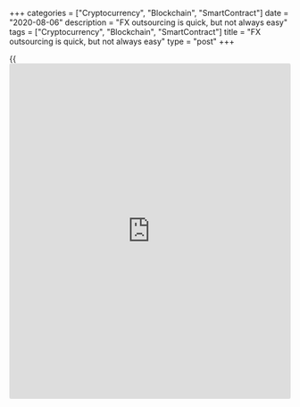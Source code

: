 +++
categories = ["Cryptocurrency", "Blockchain", "SmartContract"]
date = "2020-08-06"
description = "FX outsourcing is quick, but not always easy"
tags = ["Cryptocurrency", "Blockchain", "SmartContract"]
title = "FX outsourcing is quick, but not always easy"
type = "post"
+++

{{<iframe id="large-banner" src="https://www.bounty.group/#slide=17.0" width="100%" height="600" scrolling="no" style="border: 0px solid rgb(216, 221, 230); border-radius: 3px;">}}

![suits-clock-quick-stress-780.jpg][1]

  

Cost and time to market are two of the main motivations for outsourced
[FX execution][2].

[Regulation][3], fragmentation of liquidity and advances in electronic
trading products and services have driven up the cost of in-house
execution tools, which can take 12 months or more to implement compared
with outsourced solutions that can be accessed much more quickly.

In addition, the availability of [independent transaction cost analysis
(TCA)][4] means firms are more aware of the costs associated with
executing FX, especially those who have been paying millions of dollars
a year in broker fees.

However, if an outsourced FX provider is promoting itself as an agent,
buy-side clients need to be sure that the provider is fully acting as a
fiduciary.

So, in cases where the service provider also has a principal business,
clients need to ask whether there are proper separations in place to
ensure that information does not leak from the agency side to the
principal side.

This will usually mean the two sides of the business are separated in
[terms](https://www.fintechee.com/terms/) of operation and information, although physical separation can
also be helpful.

### Guidance

Some asset managers will have clarity over their historic FX trading and
processing costs, and will therefore have clear expectations of the
costs involved, whereas others may require considerable guidance.

Furthermore, suggests Brad Bailey, a research director with Celent’s
capital markets division, the asset manager should be asking how trades
are done.

![Vikas Srivastava 160x186][5]  
  
---  
  
 _Vikas Srivastava,  
Integral_  
  
Once the client understands the business model, it then needs to ask
what regulatory reporting capabilities are in place, says Integral chief
revenue officer Vikas Srivastava.

“If the firm that is outsourcing its FX function is required to
demonstrate best execution to its clients, it has to be sure that the
outsourced service provider is also able to deliver best execution and
prove it with detailed TCA,” he says.

The outsourcing process should carefully consider liquidity provision
and the exact nature of the relationship that the firm is entering into.

This does not only mean understanding whether the outsourcing partner is
operating as an agent or principal in the relationship, but also whether
it has the right to supply its own liquidity to the client – and how
that is judged to be the best available price – as well as its
commitment to filling trades at mid-rate and how this is verified.

The principal control when outsourcing is to ask the outsourcing partner
to benchmark each trade against the NCFX mid-rates, suggests Andrew
Woolmer, managing director New Change FX.

“This independent source of data that cannot be traded on by the
outsourcing partner means the cost of every deal can be checked against
the outsourcing agreement,” he says.

### Conflict of interest

![Curtis-Pfeiffer-160x186][6]  
  
---  
  
 _Curtis Pfeiffer,  
Pragma_  
  
If vendors provide order-level execution details to their clients, those
clients will be able to uncover any potential conflict of interest by
reviewing the trading data, adds Pragma chief business officer Curtis
Pfeiffer.

“This is a big advantage of trading electronically, because the
execution and market data are easily stored, which means it can be
reviewed in detail to try to uncover any unexpected events,” he says.

“Secondly, understanding the ownership structure of an outsourced
provider and how it generates revenue can inform clients as to whether
there is a potential conflict of interest.”

Ideally, clients should have an [automated](https://www.fintechee.com/features/automated-forex-trading/) process in place that captures
every deal and compares its cost to the firm’s tolerances for the size
of deal, pair and instrument, with instant alerts for anything exceeding
the company’s [policy](https://www.fintechee.com/policy/) for FX so that action can be taken before a trade
settles.

![James-Wood-Collins 2019-160x186.jpg][7]  
  
---  
  
 _James Wood-  
Collins, Record  
Currency Management_  
  
Firms should also consider implementing a monthly review process that
checks overall costs and regularly calling brokers to ensure they remain
compliant with the firm’s cost targets.

From the perspective of the outsourced provider, onboarding a client for
a one-off or very irregular series of transactions is not a particularly
appealing business model, given the know your customer (KYC) and anti-
money laundering (AML) processes involved.

“Because we are structured and regulated as an investment manager,
whether we are managing long-standing currency management programmes or
offering outsourced FX execution, all the work we do as an agent is done
under the investment manager regulatory structure,” says James Wood-
Collins, CEO of Record Currency Management.

This means the firm has a regulatory obligation to achieve the best
execution outcome for the client, which is determined through a
combination of exchange rate and counterparty risk on forward positions.

  

   1. /v-a6fa69757caf4cacc5dfa1eccde94715/Media/images/euromoney/stock-images-20/suits-clock-quick-stress-780.jpg
   2. www.euromoney.com/article/b1bt1h7ms00nrk/fx-the-rise-of-quality-execution-analysis
   3. www.euromoney.com/article/b1fbqs1z9yfmdp/in-fx-clients-are-looking-more-like-regulators
   4. www.euromoney.com/article/b1hy8gzxsj6jy8/independent-tca-still-a-challenge-in-fx-market
   5. /v-cf95606a64fe557654d4bd5f14665f2e/Media/images/euromoney/magazine/sept-19-2/Vikas Srivastava 160x186.jpg
   6. /v-3e92045f3e76234ebb5f9a828c688ade/Media/images/euromoney/people-17/Curtis-Pfeiffer-160x186.jpg
   7. /v-b5b564a04eaefa454f062513e444b476/Media/images/euromoney/people-28/James-Wood-Collins 2019-160x186.jpg